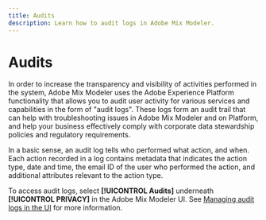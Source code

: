 ```yaml
---
title: Audits
description: Learn how to audit logs in Adobe Mix Modeler.
---
```


# Audits

In order to increase the transparency and visibility of activities performed in the system, Adobe Mix Modeler uses the Adobe Experience Platform functionality that allows you to audit user activity for various services and capabilities in the form of "audit logs". These logs form an audit trail that can help with troubleshooting issues in Adobe Mix Modeler and on Platform, and help your business effectively comply with corporate data stewardship policies and regulatory requirements.

In a basic sense, an audit log tells who performed what action, and when. Each action recorded in a log contains metadata that indicates the action type, date and time, the email ID of the user who performed the action, and additional attributes relevant to the action type.

To access audit logs, select **[!UICONTROL Audits]** underneath **[!UICONTROL PRIVACY]** in the Adobe Mix Modeler UI. See [Managing audit logs in the UI](https://experienceleague.adobe.com/docs/experience-platform/landing/governance-privacy-security/audit-logs/overview.html?lang=en#managing-audit-logs-in-the-ui) for more information.

